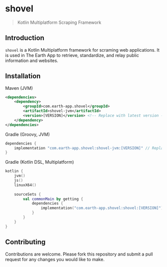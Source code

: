 # shovel

> Kotlin Multiplatform Scraping Framework

## Introduction

`shovel` is a Kotlin Multiplatform framework for scraming web applications. 
It is used in The Earth App to retrieve, standardize, and relay public information and websites.

## Installation

Maven (JVM)
```xml
<dependencies>
    <dependency>
        <groupId>com.earth-app.shovel</groupId>
        <artifactId>shovel-jvm</artifactId>
        <version>[VERSION]</version> <!-- Replace with latest version -->
    </dependency>
</dependencies>
```

Gradle (Groovy, JVM)
```groovy
dependencies {
    implementation "com.earth-app.shovel:shovel-jvm:[VERSION]" // Replace with latest version
}
```

Gradle (Kotlin DSL, Multiplatform)
```kotlin
kotlin {
    jvm()
    js()
    linuxX64()
    
    sourceSets {
        val commonMain by getting {
            dependencies {
                implementation("com.earth-app.shovel:shovel:[VERSION]") // Replace with latest version
            }
        }
    }
}
```

## Contributing

Contributions are welcome. Please fork this repository and submit a pull request for any changes you would like to make.